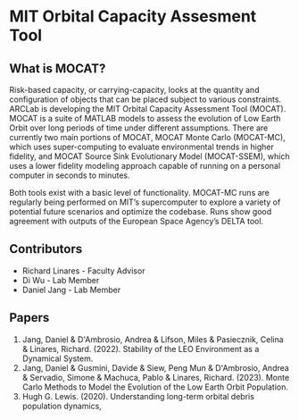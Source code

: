 # MIT Orbital Capacity Assesment Tool

## What is MOCAT?

Risk-based capacity, or carrying-capacity, looks at the quantity and configuration of objects that can be placed subject to various constraints. ARCLab is developing the MIT Orbital Capacity Assessment Tool (MOCAT). MOCAT is a suite of MATLAB models to assess the evolution of Low Earth Orbit over long periods of time under different assumptions. There are currently two main portions of MOCAT, MOCAT Monte Carlo (MOCAT-MC), which uses super-computing to evaluate environmental trends in higher fidelity, and MOCAT Source Sink Evolutionary Model (MOCAT-SSEM), which uses a lower fidelity modeling approach capable of running on a personal computer in seconds to minutes.

Both tools exist with a basic level of functionality. MOCAT-MC runs are regularly being performed on MIT’s supercomputer to explore a variety of potential future scenarios and optimize the codebase. Runs show good agreement with outputs of the European Space Agency’s DELTA tool.



## Contributors

* Richard Linares - Faculty Advisor
* Di Wu - Lab Member
* Daniel Jang - Lab Member

## Papers

1. Jang, Daniel & D'Ambrosio, Andrea & Lifson, Miles & Pasiecznik, Celina & Linares, Richard. (2022). Stability of the LEO Environment as a Dynamical System. 
2. Jang, Daniel & Gusmini, Davide & Siew, Peng Mun & D'Ambrosio, Andrea & Servadio, Simone & Machuca, Pablo & Linares, Richard. (2023). Monte Carlo Methods to Model the Evolution of the Low Earth Orbit Population. 
3. Hugh G. Lewis. (2020). Understanding long-term orbital debris population dynamics,